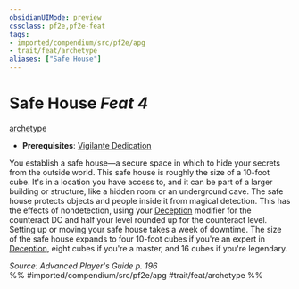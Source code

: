 ```yaml
---
obsidianUIMode: preview
cssclass: pf2e,pf2e-feat
tags:
- imported/compendium/src/pf2e/apg
- trait/feat/archetype
aliases: ["Safe House"]
---
```

# Safe House  *Feat 4*  
[archetype](archetype.md)  

- **Prerequisites**: [Vigilante Dedication](vigilante-dedication-apg.md)

You establish a safe house—a secure space in which to hide your secrets from the outside world. This safe house is roughly the size of a 10-foot cube. It's in a location you have access to, and it can be part of a larger building or structure, like a hidden room or an underground cave. The safe house protects objects and people inside it from magical detection. This has the effects of nondetection, using your [Deception](../skills.md#Deception) modifier for the counteract DC and half your level rounded up for the counteract level. Setting up or moving your safe house takes a week of downtime. The size of the safe house expands to four 10-foot cubes if you're an expert in [Deception](../skills.md#Deception), eight cubes if you're a master, and 16 cubes if you're legendary.

*Source: Advanced Player's Guide p. 196*  
%% #imported/compendium/src/pf2e/apg #trait/feat/archetype %%